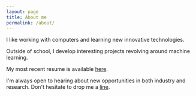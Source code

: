 ```yaml
---
layout: page
title: About me
permalink: /about/
---
```


I like working with computers and learning new innovative technologies.

Outside of school, I develop interesting projects revolving around machine learning.

My most recent resume is available [here](https://drive.google.com/file/d/1l563U1egN_Fb4kE6zg8Gsc7zZ1V2Jhcp/view?usp=sharing).     

I'm always open to hearing about new opportunities in both industry and research. Don't hesitate to drop me a [line](mailto:armansidhu3@gmail.com).
